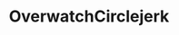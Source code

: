 ---
title: OverwatchCirclejerk
crosslinks:
- Overwatch
- OverwatchCirclejerkCJ
- Competitiveoverwatch
- OverwatchUniversity
- REEEEEEEEEE
- livven
- MercyMains
- Gamingcirclejerk
- KarmaCourt
- hearthstone
- HealSluts
- copypasta
- gaming
- AMAAggregator
- democrats
- overwatch
- leagueoflegends
- Paladins
- Drama
- hearthstonecirclejerk
---